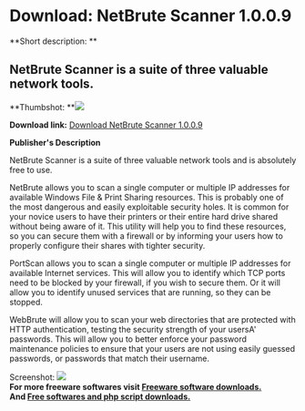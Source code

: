 # Download: NetBrute Scanner 1.0.0.9

**Short description: **

## NetBrute Scanner is a suite of three valuable network tools.

  
**Thumbshot: **![](http://www.freewarefiles.com/screenshot/netbrutescanner_md.gif)   
  
**Download link:** [Download NetBrute Scanner 1.0.0.9](http://freesoftwares.boysofts.com/NetBrute-Scanner_program_23738.html)  
  

**Publisher's Description**  
  

NetBrute Scanner is a suite of three valuable network tools and is absolutely
free to use.

NetBrute allows you to scan a single computer or multiple IP addresses for
available Windows File & Print Sharing resources. This is probably one of the
most dangerous and easily exploitable security holes. It is common for your
novice users to have their printers or their entire hard drive shared without
being aware of it. This utility will help you to find these resources, so you
can secure them with a firewall or by informing your users how to properly
configure their shares with tighter security.

PortScan allows you to scan a single computer or multiple IP addresses for
available Internet services. This will allow you to identify which TCP ports
need to be blocked by your firewall, if you wish to secure them. Or it will
allow you to identify unused services that are running, so they can be
stopped.

WebBrute will allow you to scan your web directories that are protected with
HTTP authentication, testing the security strength of your usersA' passwords.
This will allow you to better enforce your password maintenance policies to
ensure that your users are not using easily guessed passwords, or passwords
that match their username.

  
  
Screenshot: ![](http://www.freewarefiles.com/screenshot/netbrutescanner.gif)  
**For more freeware softwares visit [Freeware software downloads.](http://freesoftwares.boysofts.com/)**   
**And [Free softwares and php script downloads.](http://www.boysofts.com/)**

